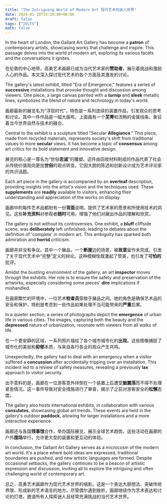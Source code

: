 ```yaml
---
title: "The Intriguing World of Modern Art 现代艺术的迷人世界"
date: 2024-01-18T14:29:00+08:00
draft: false
tags: ["IELTS"]
math: false
---
```


In the heart of London, the Gallant Art Gallery has become a **patron** of contemporary artists, showcasing works that challenge and inspire. This passage delves into the world of modern art, exploring its various facets and the conversations it ignites.

在伦敦的中心地带，高勇艺术画廊已成为当代艺术家的**赞助者**，展示着挑战和激励人心的作品。本文深入探讨现代艺术的各个方面及其激发的讨论。

The gallery's latest exhibit, titled "Era of Emergence," features a series of **successive** installations that provoke thought and discussion among viewers. One piece, a large canvas painted with a **turnip** and **sleek** metallic lines, symbolizes the blend of nature and technology in today's world.

画廊最新的展览名为“浮现时代”，特色是一系列连续的装置作品，引发观众的思考和讨论。其中一件作品是一幅大画布，上面画有一个**芜菁**和流畅的金属线条，象征着当今世界自然与技术的融合。

Central to the exhibit is a sculpture titled "Secular **Allegiance**." This piece, made from recycled materials, represents society's shift from traditional values to more **secular** views. It has become a topic of **consensus** among art critics for its bold statement and innovative design.

展览的核心是一尊名为“世俗**忠诚**”的雕塑。这件由回收材料制成的作品代表了社会从传统价值观向更加**世俗**的观点转变。它因大胆的陈述和创新设计成为艺术评论家的共识话题。

Each art piece in the gallery is accompanied by an **overleaf** description, providing insights into the artist's vision and the techniques used. These **supplements** are **readily** available to visitors, enhancing their understanding and appreciation of the works on display.

画廊中的每件艺术品都附有一份**背面**说明，提供了艺术家的愿景和所使用技术的洞见。这些**补充资料**对参观者**随时**可用，增强了他们对展出作品的理解和欣赏。

The gallery is not without its controversies. One exhibit, a **bluff** cliffside scene, was **deliberately** left unfinished, leading to debates about the definition of 'complete' in modern art. This ambiguity has sparked both admiration and **horrid** criticism.

画廊并非没有争议。其中一个展品，一个**断崖**边的场景，被**故意**留作未完成，引发了关于现代艺术中“完整”定义的辩论。这种模糊性既激起了赞美，也引发了**可怕的**批评。

Amidst the bustling environment of the gallery, an art **inspector** moves through the exhibits. Her role is to ensure the safety and preservation of the artworks, especially considering some pieces' **dire** implications if mishandled.

在画廊繁忙的环境中，一位艺术**检查员**穿梭于展品之间。她的角色是确保艺术品的安全和保护，特别是考虑到一些作品如果处理不当可能带来的**严重**后果。

In a quieter section, a series of photographs depict the **emergence** of urban life in various cities. The images, capturing both the beauty and the **depressed** nature of urbanization, resonate with viewers from all walks of life.

在一个更安静的区域，一系列照片描绘了各个城市城市化的**出现**。这些图像捕捉了城市化的美丽和**抑郁**本质，与来自各行各业的观众产生共鸣。

Unexpectedly, the gallery had to deal with an emergency when a visitor suffered a **concussion** after accidentally tripping over an installation. This incident led to a review of safety measures, revealing a previously **lax** approach to visitor security.

出乎意料的是，画廊在一位游客意外绊倒在一个装置上后遭受**脑震荡**而不得不处理紧急情况。这一事件导致对安全措施进行了审查，揭示了之前对游客安全的**松懈**态度。

The gallery also hosts international exhibits, in collaboration with various **consulates**, showcasing global art trends. These events are held in the gallery's outdoor **paddock**, allowing for larger installations and a more interactive experience.

画廊还与各国**领事馆**合作，举办国际展览，展示全球艺术趋势。这些活动在画廊的户外**围场**举行，允许更大型的装置和更互动的体验。

In conclusion, the Gallant Art Gallery serves as a microcosm of the modern art world. It's a place where bold ideas are expressed, traditional boundaries are pushed, and new artistic languages are formed. Despite occasional setbacks, the gallery continues to be a beacon of artistic expression and discussion, inviting all to explore the intriguing and often challenging world of contemporary art.

总之，高勇艺术画廊作为现代艺术世界的缩影。这是一个表达大胆想法、突破传统界限、形成新的艺术语言的地方。尽管偶尔遇到挫折，画廊继续作为艺术表达和讨论的灯塔，邀请所有人探索迷人且经常充满挑战的当代艺术世界。
